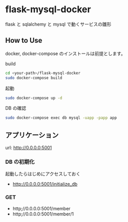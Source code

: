 # flask-mysql-docker

flask と sqlalchemy と mysql で動くサービスの雛形

## How to Use

docker, docker-compose のインストールは前提とします。

build

```sh
cd <your-path>/flask-mysql-docker
sudo docker-compose build
```

起動

```sh
sudo docker-compose up -d
```

DB の確認

```sh
sudo docker-compose exec db mysql -uapp -papp app
```

## アプリケーション

url: http://0.0.0.0:5001

### DB の初期化

起動したらはじめにアクセスしておく

* http://0.0.0.0:5001/initialize_db

### GET

* http;//0.0.0.0:5001/member
* http;//0.0.0.0:5001/member/1
